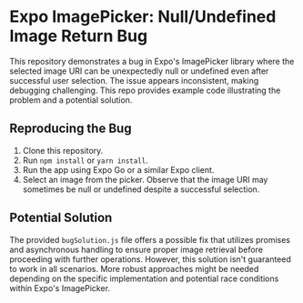 # Expo ImagePicker: Null/Undefined Image Return Bug

This repository demonstrates a bug in Expo's ImagePicker library where the selected image URI can be unexpectedly null or undefined even after successful user selection.  The issue appears inconsistent, making debugging challenging.  This repo provides example code illustrating the problem and a potential solution.

## Reproducing the Bug

1. Clone this repository.
2. Run `npm install` or `yarn install`.
3. Run the app using Expo Go or a similar Expo client.
4. Select an image from the picker.  Observe that the image URI may sometimes be null or undefined despite a successful selection.

## Potential Solution

The provided `bugSolution.js` file offers a possible fix that utilizes promises and asynchronous handling to ensure proper image retrieval before proceeding with further operations.  However, this solution isn't guaranteed to work in all scenarios.  More robust approaches might be needed depending on the specific implementation and potential race conditions within Expo's ImagePicker.
